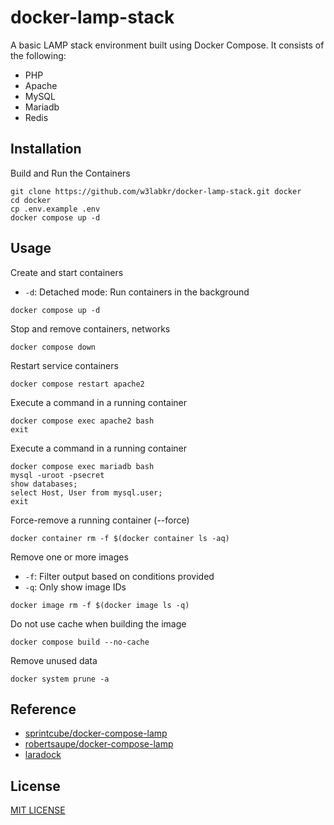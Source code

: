 # docker-lamp-stack

A basic LAMP stack environment built using Docker Compose. It consists of the following:

- PHP
- Apache
- MySQL
- Mariadb
- Redis

## Installation

Build and Run the Containers

```shell
git clone https://github.com/w3labkr/docker-lamp-stack.git docker
cd docker
cp .env.example .env
docker compose up -d
```

## Usage

Create and start containers

- `-d`: Detached mode: Run containers in the background

```shell
docker compose up -d
```

Stop and remove containers, networks

```shell
docker compose down
```

Restart service containers

```shell
docker compose restart apache2
```

Execute a command in a running container

```shell
docker compose exec apache2 bash
exit
```

Execute a command in a running container

```shell
docker compose exec mariadb bash
mysql -uroot -psecret
show databases;
select Host, User from mysql.user;
exit
```

Force-remove a running container (--force)

```shell
docker container rm -f $(docker container ls -aq)
```

Remove one or more images

- `-f`: Filter output based on conditions provided
- `-q`: Only show image IDs

```shell
docker image rm -f $(docker image ls -q)
```

Do not use cache when building the image

```shell
docker compose build --no-cache
```

Remove unused data

```shell
docker system prune -a
```

## Reference

- [sprintcube/docker-compose-lamp](https://github.com/sprintcube/docker-compose-lamp)
- [robertsaupe/docker-compose-lamp](https://github.com/robertsaupe/docker-compose-lamp)
- [laradock](https://github.com/laradock/laradock)

## License

[MIT LICENSE](LICENSE)
